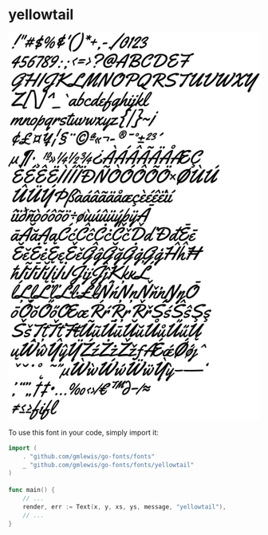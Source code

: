# yellowtail

![yellowtail](yellowtail.png)

To use this font in your code, simply import it:

```go
import (
	. "github.com/gmlewis/go-fonts/fonts"
	_ "github.com/gmlewis/go-fonts/fonts/yellowtail"
)

func main() {
	// ...
	render, err := Text(x, y, xs, ys, message, "yellowtail"),
	// ...
}
```
